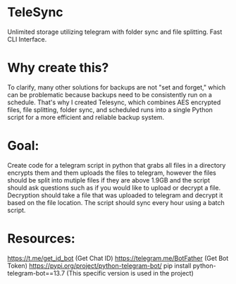 # TeleSync
Unlimited storage utilizing telegram with folder sync and file splitting. Fast CLI Interface.

# Why create this?
To clarify, many other solutions for backups are not "set and forget," which can be problematic because backups need to be consistently run on a schedule. That's why I created Telesync, which combines AES encrypted files, file splitting, folder sync, and scheduled runs into a single Python script for a more efficient and reliable backup system.

# Goal:
Create code for a telegram script in python that grabs all files in a directory encrypts them and them uploads the files to telegram, however the files should be split into mutiple files if they are above 1.9GB and the script should ask questions such as if you would like to upload or decrypt a file. Decryption should take a file that was uploaded to telegram and decrypt it based on the file location. The script should sync every hour using a batch script.

# Resources: 
https://t.me/get_id_bot (Get Chat ID)
https://telegram.me/BotFather (Get Bot Token)
https://pypi.org/project/python-telegram-bot/ pip install python-telegram-bot==13.7 (This specific version is used in the project)
